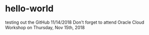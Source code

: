 # hello-world
testing out the GitHub 11/14/2018
Don't forget to attend Oracle Cloud Workshop on Thursday, Nov 15th, 2018
